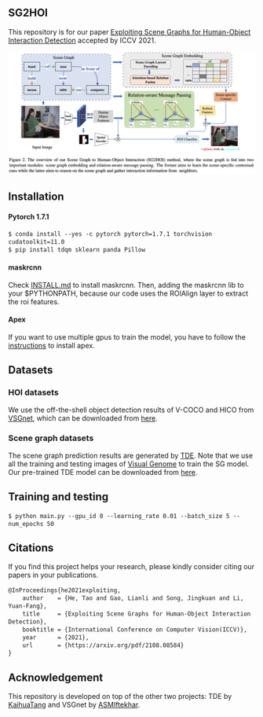 ## SG2HOI
This repository is for our paper [Exploiting Scene Graphs for Human-Object Interaction Detection](https://arxiv.org/pdf/2108.08584) accepted by ICCV 2021.

![image](https://github.com/ht014/SG2HOI/blob/main/framework.png)
## Installation
#### Pytorch 1.7.1 
```
$ conda install --yes -c pytorch pytorch=1.7.1 torchvision cudatoolkit=11.0
$ pip install tdqm sklearn panda Pillow
```
#### maskrcnn 
Check [INSTALL.md](https://github.com/facebookresearch/maskrcnn-benchmark/blob/main/INSTALL.md) to install maskrcnn. Then, adding the maskrcnn lib to your $PYTHONPATH, because our code uses the ROIAlign layer to extract the roi features.

#### Apex
If you want to use multiple gpus to train the model, you have to follow the [instructions](https://github.com/NVIDIA/apex) to install apex.

## Datasets
### HOI datasets
We use the off-the-shell object detection results of V-COCO and HICO from [VSGnet](https://github.com/ASMIftekhar/VSGNet), which can be downloaded from [here](https://drive.google.com/file/d/1XwLrv2_jEWvUBCAiANSMUyy_NLN2UeiW/view?usp=sharing).

### Scene graph datasets
The scene graph prediction results are generated by [TDE](https://github.com/KaihuaTang/Scene-Graph-Benchmark.pytorch). Note that we use all the training and testing images of [Visual Genome](https://github.com/ranjaykrishna/visual_genome_python_driver) to train the SG model. Our pre-trained TDE model can be downloaded from [here](~).

## Training and testing
```
$ python main.py --gpu_id 0 --learning_rate 0.01 --batch_size 5 --num_epochs 50 
```
## Citations

If you find this project helps your research, please kindly consider citing our papers in your publications.

```
@InProceedings{he2021exploiting,
    author    = {He, Tao and Gao, Lianli and Song, Jingkuan and Li, Yuan-Fang},
    title     = {Exploiting Scene Graphs for Human-Object Interaction Detection},
    booktitle = {International Conference on Computer Vision(ICCV)},
    year      = {2021},
    url       = {https://arxiv.org/pdf/2108.08584}
}
```
## Acknowledgement

This repository is developed on top of the other two projects: TDE by [KaihuaTang](https://github.com/KaihuaTang/Scene-Graph-Benchmark.pytorch) and VSGnet by [ASMIftekhar](https://github.com/ASMIftekhar/VSGNet). 

